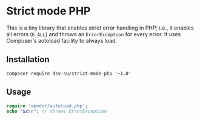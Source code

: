 Strict mode PHP
===============

This is a tiny library that enables strict error handling in PHP;
i.e., it enables all errors (`E_ALL`) and throws an `ErrorException`
for every error. It uses Composer's autoload facility to always load.

Installation
------------

    composer require dsv-su/strict-mode-php '~1.0'

Usage
-----

```php
require 'vendor/autoload.php';
echo "$x\n"; // throws ErrorException
```

